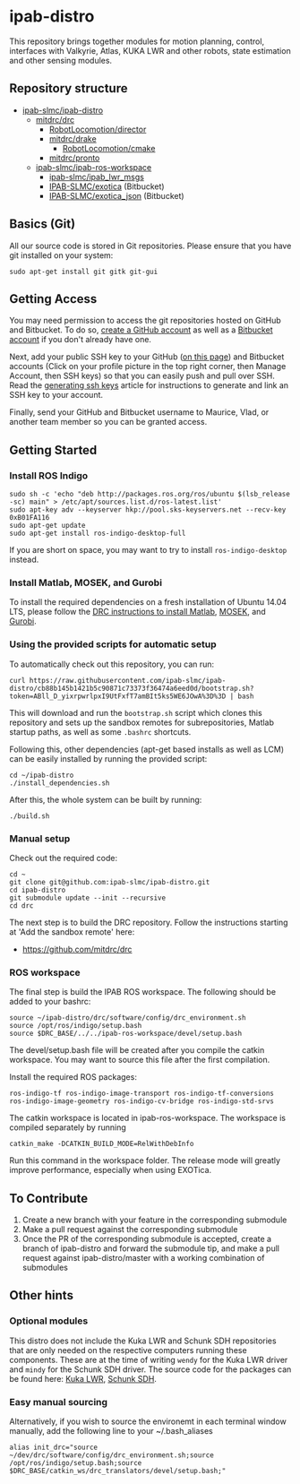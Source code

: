 # ipab-distro
This repository brings together modules for motion planning, control, interfaces with Valkyrie, Atlas, KUKA LWR and other robots, state estimation and other sensing modules.

## Repository structure

* [ipab-slmc/ipab-distro](https://github.com/ipab-slmc/ipab-distro)
  * [mitdrc/drc](https://github.com/mitdrc/drc)
    * [RobotLocomotion/director](https://github.com/RobotLocomotion/director)
    * [mitdrc/drake](https://github.com/mitdrc/drake)
      * [RobotLocomotion/cmake ](https://github.com/RobotLocomotion/cmake)
    * [mitdrc/pronto](https://github.com/mitdrc/pronto)
  * [ipab-slmc/ipab-ros-workspace](https://github.com/ipab-slmc/ipab-ros-workspace)
    * [ipab-slmc/ipab_lwr_msgs](https://github.com/ipab-slmc/ipab_lwr_msgs)
    * [IPAB-SLMC/exotica](https://bitbucket.org/IPAB-SLMC/exotica) (Bitbucket)
    * [IPAB-SLMC/exotica_json](https://bitbucket.org/IPAB-SLMC/exotica_json) (Bitbucket)

## Basics (Git)
All our source code is stored in Git repositories. Please ensure that you have git installed on your system:
```
sudo apt-get install git gitk git-gui
```

## Getting Access
You may need permission to access the git repositories hosted on GitHub and Bitbucket. To do so, [create a GitHub account](https://github.com/join) as well as a [Bitbucket account](https://bitbucket.org/account/signup/) if you don't already have one.

Next, add your public SSH key to your GitHub ([on this page](https://github.com/settings/ssh/)) and Bitbucket accounts (Click on your profile picture in the top right corner, then Manage Account, then SSH keys) so that you can easily push and pull over SSH. Read the [generating ssh keys](https://help.github.com/articles/generating-ssh-keys) article for instructions to generate and link an SSH key to your account.

Finally, send your GitHub and Bitbucket username to Maurice, Vlad, or another team member so you can be granted access.

## Getting Started

### Install ROS Indigo
```
sudo sh -c 'echo "deb http://packages.ros.org/ros/ubuntu $(lsb_release -sc) main" > /etc/apt/sources.list.d/ros-latest.list'
sudo apt-key adv --keyserver hkp://pool.sks-keyservers.net --recv-key 0xB01FA116
sudo apt-get update
sudo apt-get install ros-indigo-desktop-full
```
If you are short on space, you may want to try to install ``ros-indigo-desktop`` instead.

### Install Matlab, MOSEK, and Gurobi
To install the required dependencies on a fresh installation of Ubuntu 14.04 LTS, please follow the [DRC instructions to install Matlab](https://github.com/mitdrc/drc#install-matlab), [MOSEK](https://github.com/mitdrc/drc#instructions-for-mosek), and [Gurobi](https://github.com/mitdrc/drc#instructions-for-gurobi).

### Using the provided scripts for automatic setup

To automatically check out this repository, you can run:
```
curl https://raw.githubusercontent.com/ipab-slmc/ipab-distro/cb88b145b1421b5c90871c73373f36474a6eed0d/bootstrap.sh?token=ABll_D_yixrpwrlpxI9UtFxfT7amBIt5ks5WE6JOwA%3D%3D | bash
```

This will download and run the ``bootstrap.sh`` script which clones this repository and sets up the sandbox remotes for subrepositories, Matlab startup paths, as well as some ``.bashrc`` shortcuts.

Following this, other dependencies (apt-get based installs as well as LCM) can be easily installed by running the provided script:
```
cd ~/ipab-distro
./install_dependencies.sh
```

After this, the whole system can be built by running:
```
./build.sh
```

### Manual setup

Check out the required code:

```
cd ~
git clone git@github.com:ipab-slmc/ipab-distro.git
cd ipab-distro
git submodule update --init --recursive
cd drc
```

The next step is to build the DRC repository. Follow the instructions starting at 'Add the sandbox remote' here:

* https://github.com/mitdrc/drc



### ROS workspace

The final step is build the IPAB ROS workspace. The following should be added to your bashrc:

    source ~/ipab-distro/drc/software/config/drc_environment.sh
    source /opt/ros/indigo/setup.bash
    source $DRC_BASE/../../ipab-ros-workspace/devel/setup.bash

The devel/setup.bash file will be created after you compile the catkin workspace. You may want to source this file after the first compilation.

Install the required ROS packages:

    ros-indigo-tf ros-indigo-image-transport ros-indigo-tf-conversions ros-indigo-image-geometry ros-indigo-cv-bridge ros-indigo-std-srvs

The catkin workspace is located in ipab-ros-workspace. The workspace is compiled separately by running

    catkin_make -DCATKIN_BUILD_MODE=RelWithDebInfo
 
Run this command in the workspace folder. The release mode will greatly improve performance, especially when using EXOTica.

## To Contribute

 1. Create a new branch with your feature in the corresponding submodule
 1. Make a pull request against the corresponding submodule
 1. Once the PR of the corresponding submodule is accepted, create a branch of ipab-distro and forward the submodule tip, and make a pull request against ipab-distro/master with a working combination of submodules


## Other hints

### Optional modules
This distro does not include the Kuka LWR and Schunk SDH repositories that are only needed on the respective computers running these components. These are at the time of writing ``wendy`` for the Kuka LWR driver and ``mindy`` for the Schunk SDH driver. The source code for the packages can be found here: [Kuka LWR](https://bitbucket.org/IPAB-SLMC/kuka-lwr/), [Schunk SDH](https://bitbucket.org/IPAB-SLMC/schunk-sdh).

### Easy manual sourcing

Alternatively, if you wish to source the environemt in each terminal window manually, add the following line to your ~/.bash_aliases

    alias init_drc="source ~/dev/drc/software/config/drc_environment.sh;source /opt/ros/indigo/setup.bash;source $DRC_BASE/catkin_ws/drc_translators/devel/setup.bash;"

